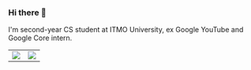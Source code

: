 ### Hi there 👋

I'm second-year CS student at ITMO University, ex Google YouTube and Google Core intern.

<!-- Stats section -->
<div class="stats">
  <table cellpadding="0" cellspacing="0">
    <tr>
      <td>
        <img src="https://github-readme-stats.vercel.app/api?username=warmte&show_icons=true&count_private=true&hide=stars&hide_border=true">
      </td>
      <td>
        <img src="https://github-readme-stats.vercel.app/api/top-langs/?username=warmte&langs_count=6&hide=TeX&hide_border=true">
      </td>
    </tr>
  </table>
</div>
